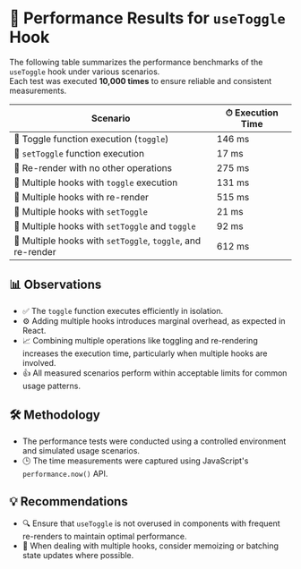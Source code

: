 # 🚀 Performance Results for `useToggle` Hook

The following table summarizes the performance benchmarks of the `useToggle` hook under various scenarios.  
Each test was executed **10,000 times** to ensure reliable and consistent measurements.

| **Scenario**                                               | **⏱ Execution Time** |
|------------------------------------------------------------|-----------------------|
| 🔗 Toggle function execution (`toggle`)                    | 146 ms                |
| 🔗 `setToggle` function execution                          | 17 ms                 |
| 🔗 Re-render with no other operations                      | 275 ms                |
| 🔗 Multiple hooks with `toggle` execution                  | 131 ms                |
| 🔗 Multiple hooks with re-render                           | 515 ms                |
| 🔗 Multiple hooks with `setToggle`                         | 21 ms                 |
| 🔗 Multiple hooks with `setToggle` and `toggle`            | 92 ms                 |
| 🔗 Multiple hooks with `setToggle`, `toggle`, and re-render| 612 ms                |

## 📊 Observations
- ✅ The `toggle` function executes efficiently in isolation.
- ⚙️ Adding multiple hooks introduces marginal overhead, as expected in React.
- 📈 Combining multiple operations like toggling and re-rendering increases the execution time, particularly when multiple hooks are involved.
- 👍 All measured scenarios perform within acceptable limits for common usage patterns.

## 🛠 Methodology
- The performance tests were conducted using a controlled environment and simulated usage scenarios.
- 🕒 The time measurements were captured using JavaScript's `performance.now()` API.

## 💡 Recommendations
- 🔍 Ensure that `useToggle` is not overused in components with frequent re-renders to maintain optimal performance.
- 🧠 When dealing with multiple hooks, consider memoizing or batching state updates where possible.
